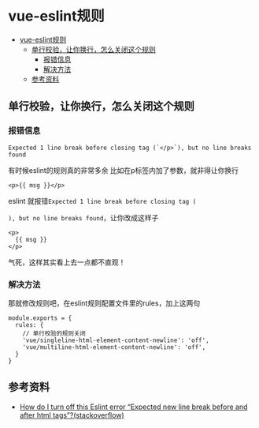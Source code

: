 # vue-eslint规则
<!-- TOC -->

- [vue-eslint规则](#vue-eslint%e8%a7%84%e5%88%99)
  - [单行校验，让你换行，怎么关闭这个规则](#%e5%8d%95%e8%a1%8c%e6%a0%a1%e9%aa%8c%e8%ae%a9%e4%bd%a0%e6%8d%a2%e8%a1%8c%e6%80%8e%e4%b9%88%e5%85%b3%e9%97%ad%e8%bf%99%e4%b8%aa%e8%a7%84%e5%88%99)
    - [报错信息](#%e6%8a%a5%e9%94%99%e4%bf%a1%e6%81%af)
    - [解决方法](#%e8%a7%a3%e5%86%b3%e6%96%b9%e6%b3%95)
  - [参考资料](#%e5%8f%82%e8%80%83%e8%b5%84%e6%96%99)

<!-- /TOC -->
## 单行校验，让你换行，怎么关闭这个规则
### 报错信息
```
Expected 1 line break before closing tag (`</p>`), but no line breaks found
```
有时候eslint的规则真的非常多余
比如在p标签内加了参数，就非得让你换行
```
<p>{{ msg }}</p>
```
eslint 就报错`Expected 1 line break before closing tag (`</p>`), but no line breaks found`，让你改成这样子
```
<p>
  {{ msg }}
</p>
```
气死，这样其实看上去一点都不直观！
### 解决方法
那就修改规则吧，在eslint规则配置文件里的rules，加上这两句
```node
module.exports = {
  rules: {
    // 单行校验的规则关闭
    'vue/singleline-html-element-content-newline': 'off',
    'vue/multiline-html-element-content-newline': 'off',
  }
}
```

## 参考资料
- [How do I turn off this Eslint error “Expected new line break before and after html tags”?(stackoverflow)](https://stackoverflow.com/questions/54603407/how-do-i-turn-off-this-eslint-error-expected-new-line-break-before-and-after-ht)